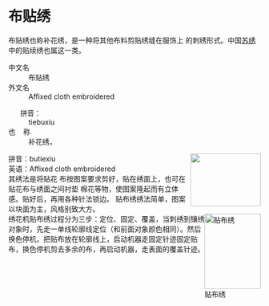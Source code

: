 <h1>布贴绣</h1>

<div class="para" label-module="para">布贴绣也称补花绣，是一种将其他布料剪贴绣缝在服饰上 的刺绣形式。中国<a target="_blank" href="/item/%E8%8B%8F%E7%BB%A3/242794" data-lemmaid="242794">苏绣</a>中的贴续绣也属这一类。</div>

<div class="configModuleBanner">
</div><div class="basic-info cmn-clearfix">
<dl class="basicInfo-block basicInfo-left">
<dt class="basicInfo-item name">中文名</dt>
<dd class="basicInfo-item value">
布贴绣
</dd>
<dt class="basicInfo-item name">外文名</dt>
<dd class="basicInfo-item value">
Affixed cloth embroidered
</dd>
</dl><dl class="basicInfo-block basicInfo-right">
<dt class="basicInfo-item name">&nbsp; &nbsp; &nbsp; 拼音：</dt>
<dd class="basicInfo-item value">
tiebuxiu
</dd>
<dt class="basicInfo-item name">也&nbsp;&nbsp;&nbsp;&nbsp;称</dt>
<dd class="basicInfo-item value">
补花绣，
</dd>
</dl></div>
<div class="para" label-module="para"><div class="lemma-picture text-pic layout-right" style="width:140px; float: right;">
<a class="image-link" nslog-type="9317" href="/pic/%E8%B4%B4%E5%B8%83%E7%BB%A3/9273637/0/d57e999426b6470dd21b70ac?fr=lemma&amp;ct=single" target="_blank" title="" style="width:140px;height:105px;">
<img class="" src="https://gss2.bdstatic.com/9fo3dSag_xI4khGkpoWK1HF6hhy/baike/s%3D220/sign=129b4cd5a7efce1bee2bcfc89f51f3e8/d0c8a786c9177f3ee57df32e70cf3bc79f3d5643.jpg" alt="" style="width:140px;height:105px;">
</a>
</div> 拼音：butiexiu</div>
<div class="para" label-module="para">英语：Affixed cloth embroidered</div>
<div class="para" label-module="para">其绣法是将贴花 布按图案要求剪好，贴在绣面上，也可在贴花布与绣面之间衬垫 棉花等物，使图案隆起而有立体感。贴好后，再用各种针法锁边。 贴布绣绣法简单，图案以块面为主，风格别致大方。</div>
<div class="para" label-module="para"><div class="lemma-picture text-pic layout-right" style="width:112px; float: right;">
<a class="image-link" nslog-type="9317" href="https://baike.baidu.com/pic/%E8%B4%B4%E5%B8%83%E7%BB%A3/9273637/0/d57e9994d36d3845d31b702f?fr=lemma&amp;ct=single" target="_blank" title="贴布绣" style="width:112px;height:150px;">
<img class="" src="https://gss3.bdstatic.com/7Po3dSag_xI4khGkpoWK1HF6hhy/baike/s%3D220/sign=e740339da7efce1bee2bcfc89f50f3e8/d0c8a786c9177f3e10a68c6670cf3bc79e3d56ce.jpg" alt="贴布绣" style="width:112px;height:150px;">
</a>
<span class="description">
贴布绣
</span>
</div>绣花机贴布绣过程分为三步：定位、固定、覆盖，当刺绣到镶绣对象时，先走一单线轮廓线定位（和前面对象颜色相同）。然后换色停机，把贴布放在轮廓线上，启动机器走固定针迹固定贴布，换色停机剪去多余的布，再启动机器，走表面的覆盖针迹。</div>

